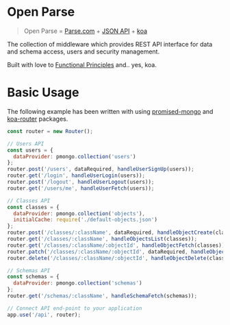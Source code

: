Open Parse
==========

> Open Parse = [Parse.com](https://parse.com/docs/rest/guide) + [JSON API](http://jsonapi.org/format/) + [koa](https://github.com/koajs/koa)

The collection of middleware which provides REST API interface for data and schema access, users and security management.

Built with love to [Functional Principles](https://drboolean.gitbooks.io/mostly-adequate-guide/content/) and.. yes, koa.

# Basic Usage

The following example has been written with using [promised-mongo](https://github.com/gordonmleigh/promised-mongo) and [koa-router](https://github.com/alexmingoia/koa-router) packages. 

```javascript
const router = new Router();

// Users API
const users = {
  dataProvider: pmongo.collection('users')
};
router.post('/users', dataRequired, handleUserSignUp(users));
router.get('/login', handleUserLogin(users));
router.post('/logout', handleUserLogout(users));
router.get('/users/me', handleUserFetch(users));

// Classes API
const classes = {
  dataProvider: pmongo.collection('objects'),
  initialCache: require('./default-objects.json')
};
router.post('/classes/:className', dataRequired, handleObjectCreate(classes));
router.get('/classes/:className', handleObjectsList(classes));
router.get('/classes/:className/:objectId', handleObjectFetch(classes));
router.patch('/classes/:className/:objectId', dataRequired, handleObjectUpdate(classes));
router.delete('/classes/:className/:objectId', handleObjectDelete(classes));

// Schemas API
const schemas = {
  dataProvider: pmongo.collection('schemas')
};
router.get('/schemas/:className', handleSchemaFetch(schemas));

// Connect API end-point to your application
app.use('/api', router);
```

